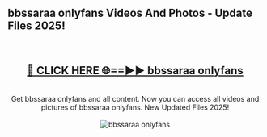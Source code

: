<h2>bbssaraa onlyfans Videos And Photos - Update Files 2025!</h2>
<br>
<div align="center">
<h2><a href="https://linkcuts.com/hfmhzwbr" rel="nofollow">🔴 CLICK HERE 🌐==►► bbssaraa onlyfans</a></h2>
<br>
Get bbssaraa onlyfans and all content. Now you can access all videos and pictures of bbssaraa onlyfans. New Updated Files 2025!
<br>
<br>
<a href="https://linkcuts.com/hfmhzwbr" rel="nofollow" data-target="animated-image.originalLink"><img src="https://i.ibb.co.com/WyWwxjT/player-gif2.gif" alt="bbssaraa onlyfans" style="max-width: 100%; display: inline-block;" data-target="animated-image.originalImage"></a>
</div>
<br>